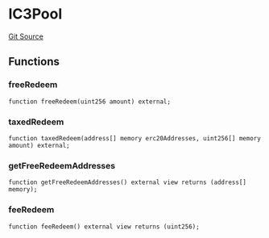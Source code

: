 # IC3Pool
[Git Source](https://github.com/KlimaDAO/klimadao-solidity/blob/b4fb0f4685d5fe4c80ffc162389dfe0abdfe9f39/src/retirement_v1/interfaces/IC3Pool.sol)


## Functions
### freeRedeem


```solidity
function freeRedeem(uint256 amount) external;
```

### taxedRedeem


```solidity
function taxedRedeem(address[] memory erc20Addresses, uint256[] memory amount) external;
```

### getFreeRedeemAddresses


```solidity
function getFreeRedeemAddresses() external view returns (address[] memory);
```

### feeRedeem


```solidity
function feeRedeem() external view returns (uint256);
```

